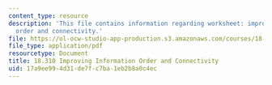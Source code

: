 ```yaml
---
content_type: resource
description: 'This file contains information regarding worksheet: improving information
  order and connectivity.'
file: https://ol-ocw-studio-app-production.s3.amazonaws.com/courses/18-310-principles-of-discrete-applied-mathematics-fall-2013/17a9ee994d31de7fc7ba1eb2b8a0c4ec_MIT18_310F13_Worksheet2.pdf
file_type: application/pdf
resourcetype: Document
title: 18.310 Improving Information Order and Connectivity
uid: 17a9ee99-4d31-de7f-c7ba-1eb2b8a0c4ec
---
```

